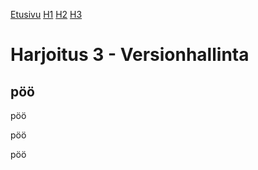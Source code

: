 [Etusivu](http://jyrinsan.github.io/palvelintenhallinta/index.html) [H1](http://jyrinsan.github.io/palvelintenhallinta/h1.html)
[H2](http://jyrinsan.github.io/palvelintenhallinta/h2.html)
[H3](http://jyrinsan.github.io/palvelintenhallinta/h4.html)

# Harjoitus 3 - Versionhallinta

## pöö

pöö

pöö

pöö
